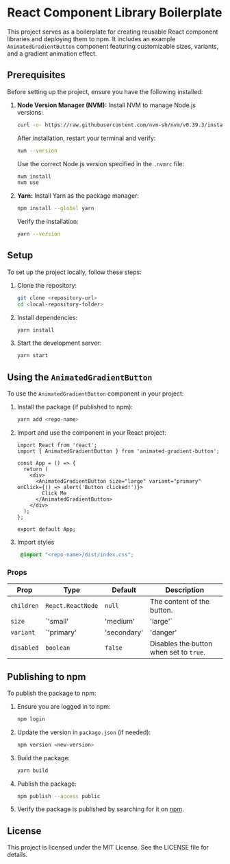 # React Component Library Boilerplate

This project serves as a boilerplate for creating reusable React component libraries and deploying them to npm. It includes an example `AnimatedGradientButton` component featuring customizable sizes, variants, and a gradient animation effect.

## Prerequisites

Before setting up the project, ensure you have the following installed:

1. **Node Version Manager (NVM):**
   Install NVM to manage Node.js versions:
   ```bash
   curl -o- https://raw.githubusercontent.com/nvm-sh/nvm/v0.39.3/install.sh | bash
   ```
   After installation, restart your terminal and verify:
   ```bash
   nvm --version
   ```

   Use the correct Node.js version specified in the `.nvmrc` file:
   ```bash
   nvm install
   nvm use
   ```

2. **Yarn:**
   Install Yarn as the package manager:
   ```bash
   npm install --global yarn
   ```
   Verify the installation:
   ```bash
   yarn --version
   ```

## Setup

To set up the project locally, follow these steps:

1. Clone the repository:
   ```bash
   git clone <repository-url>
   cd <local-repository-folder>
   ```

2. Install dependencies:
   ```bash
   yarn install
   ```

3. Start the development server:
   ```bash
   yarn start
   ```

## Using the `AnimatedGradientButton`

To use the `AnimatedGradientButton` component in your project:

1. Install the package (if published to npm):
   ```bash
   yarn add <repo-name>
   ```

2. Import and use the component in your React project:
   ```tsx
   import React from 'react';
   import { AnimatedGradientButton } from 'animated-gradient-button';

   const App = () => {
     return (
       <div>
         <AnimatedGradientButton size="large" variant="primary" onClick={() => alert('Button clicked!')}>
           Click Me
         </AnimatedGradientButton>
       </div>
     );
   };

   export default App;
   ```
3. Import styles
   ```css
    @import "<repo-name>/dist/index.css";
   ```
### Props

| Prop       | Type                          | Default   | Description                              |
|------------|-------------------------------|-----------|------------------------------------------|
| `children` | `React.ReactNode`             | `null`    | The content of the button.              |
| `size`     | `'small' | 'medium' | 'large'` | `'medium'`| The size of the button.                 |
| `variant`  | `'primary' | 'secondary' | 'danger' | 'success'` | `'primary'` | The color scheme of the button.         |
| `disabled` | `boolean`                     | `false`   | Disables the button when set to `true`.  |

## Publishing to npm

To publish the package to npm:

1. Ensure you are logged in to npm:
   ```bash
   npm login
   ```

2. Update the version in `package.json` (if needed):
   ```bash
   npm version <new-version>
   ```

3. Build the package:
   ```bash
   yarn build
   ```

4. Publish the package:
   ```bash
   npm publish --access public
   ```

5. Verify the package is published by searching for it on [npm](https://www.npmjs.com/).

## License

This project is licensed under the MIT License. See the LICENSE file for details.